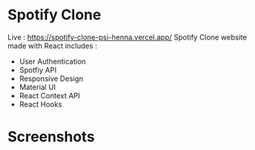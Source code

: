 
# Spotify Clone
Live : https://spotify-clone-psi-henna.vercel.app/
Spotify Clone website made with React includes :
- User Authentication
- Spotfiy API
- Responsive Design
- Material UI
- React Context API
- React Hooks

# Screenshots









